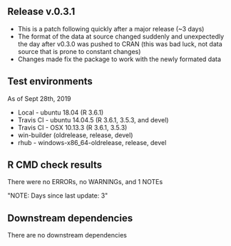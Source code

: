 ## Release v.0.3.1

* This is a patch following quickly after a major release (~3 days)
* The format of the data at source changed suddenly and unexpectedly the day after v0.3.0 was pushed to CRAN (this was bad luck, not data source that is prone to constant changes)
* Changes made fix the package to work with the newly formated data

## Test environments
As of Sept 28th, 2019

* Local - ubuntu 18.04 (R 3.6.1)
* Travis CI - ubuntu 14.04.5 (R 3.6.1, 3.5.3, and devel)
* Travis CI - OSX 10.13.3 (R 3.6.1,  3.5.3)
* win-builder (oldrelease, release, devel)
* rhub - windows-x86_64-oldrelease, release, devel

## R CMD check results

There were no ERRORs, no WARNINGs, and 1 NOTEs

"NOTE: Days since last update: 3"

## Downstream dependencies

There are no downstream dependencies
